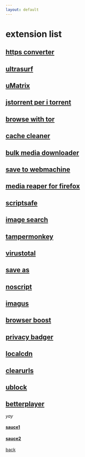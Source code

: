 ```yaml
---
layout: default
---
```


# extension list
## [https converter](https://chromewebstore.google.com/detail/smart-https/cmleijjdpceldbelpnpkddofmcmcaknm)
## [ultrasurf](https://chromewebstore.google.com/detail/ultrasurf-security-privac/mjnbclmflcpookeapghfhapeffmpodij)
## [uMatrix](https://chromewebstore.google.com/detail/umatrix/ogfcmafjalglgifnmanfmnieipoejdcf)
## [jstorrent per i torrent](https://chromewebstore.google.com/detail/jstorrent/anhdpjpojoipgpmfanmedjghaligalgb)
## [browse with tor](https://chromewebstore.google.com/detail/onion-browser-button/fockhhgebmfjljjmjhbdgibcmofjbpca)
## [cache cleaner](https://chromewebstore.google.com/detail/cache-cleaner/dlbokacakimelkoonlnbmpepoihfmehh)
## [bulk media downloader](https://chromewebstore.google.com/detail/bulk-media-downloader/ehfdcgbfcboceiclmjaofdannmjdeaoi)
## [save to webmachine](https://chromewebstore.google.com/detail/save-to-the-wayback-machi/eebpioaailbjojmdbmlpomfgijnlcemk)
## [media reaper for firefox](https://addons.mozilla.org/en-US/firefox/addon/media-reaper/)
## [scriptsafe](https://chromewebstore.google.com/detail/scriptsafe/oiigbmnaadbkfbmpbfijlflahbdbdgdf)
## [image search](https://chromewebstore.google.com/detail/search-by-image/cnojnbdhbhnkbcieeekonklommdnndci)
## [tampermonkey](https://chromewebstore.google.com/detail/tampermonkey/dhdgffkkebhmkfjojejmpbldmpobfkfo)
## [virustotal](https://chromewebstore.google.com/detail/vt4browsers/efbjojhplkelaegfbieplglfidafgoka)
## [save as](https://chromewebstore.google.com/detail/save-image-as-type/gabfmnliflodkdafenbcpjdlppllnemd)
## [noscript](https://chromewebstore.google.com/detail/noscript/doojmbjmlfjjnbmnoijecmcbfeoakpjm)
## [imagus](https://chromewebstore.google.com/detail/imagus/immpkjjlgappgfkkfieppnmlhakdmaab)
## [browser boost](https://chromewebstore.google.com/detail/browser-boost-strumenti-a/akknpgblpchaoebdoiojonnahhnfgnem)
## [privacy badger](https://chromewebstore.google.com/detail/privacy-badger/pkehgijcmpdhfbdbbnkijodmdjhbjlgp)
## [localcdn](https://chromewebstore.google.com/detail/localcdn/njdfdhgcmkocbgbhcioffdbicglldapd)
## [clearurls](https://chromewebstore.google.com/detail/clearurls/lckanjgmijmafbedllaakclkaicjfmnk)
## [ublock](https://chromewebstore.google.com/detail/ublock-origin/cjpalhdlnbpafiamejdnhcphjbkeiagm)
## [betterplayer](https://chromewebstore.google.com/detail/betterplayer-a-modern-vid/dbcfpoaehlbfdeeaonihhkoocmjgalco)
_yay_



#### [sauce1](https://piracy.vercel.app/misc/browser-extensions#misc-browser-extensions)
#### [sauce2](https://www.privacytools.io/)

[back](./)
